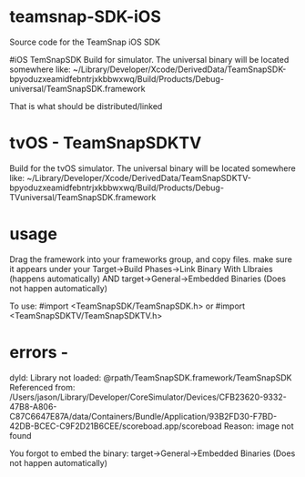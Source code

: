 # teamsnap-SDK-iOS
Source code for the TeamSnap iOS SDK

#iOS TemSnapSDK
Build for simulator. The universal binary will be located somewhere like:
~/Library/Developer/Xcode/DerivedData/TeamSnapSDK-bpyoduzxeamidfebntrjxkbbwxwq/Build/Products/Debug-universal/TeamSnapSDK.framework


That is what should be distributed/linked

# tvOS - TeamSnapSDKTV
Build for the tvOS simulator. The universal binary will be located somewhere like:
~/Library/Developer/Xcode/DerivedData/TeamSnapSDKTV-bpyoduzxeamidfebntrjxkbbwxwq/Build/Products/Debug-TVuniversal/TeamSnapSDK.framework

# usage
Drag the framework into your frameworks group, and copy files. 
make sure it appears under your Target->Build Phases->Link Binary With LIbraies  (happens automatically) AND
target->General->Embedded Binaries (Does not happen automatically)

To use:
#import <TeamSnapSDK/TeamSnapSDK.h>
or
#import <TeamSnapSDKTV/TeamSnapSDKTV.h>

# errors - 
dyld: Library not loaded: @rpath/TeamSnapSDK.framework/TeamSnapSDK
  Referenced from: /Users/jason/Library/Developer/CoreSimulator/Devices/CFB23620-9332-47B8-A806-C87C6647E87A/data/Containers/Bundle/Application/93B2FD30-F7BD-42DB-BCEC-C9F2D21B6CEE/scoreboad.app/scoreboad
  Reason: image not found
  
You forgot to embed the binary:
target->General->Embedded Binaries (Does not happen automatically)


